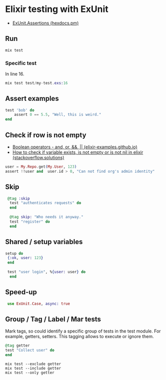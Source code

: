 # Elixir testing with ExUnit

* [ExUnit.Assertions (hexdocs.pm)](https://hexdocs.pm/ex_unit/ExUnit.Assertions.html)

## Run

```ex
mix test
```

### Specific test

In line 16.

```ex
mix test test/my-test.exs:16
```

## Assert examples

```ex
test 'bob' do
    assert 0 == 5.5, "Well, this is weird."
end
```

## Check if row is not empty

* [Boolean operators - and, or, &&, || (elixir-examples.github.io)](https://elixir-examples.github.io/examples/boolean-operators)
* [How to check if variable exists, is not empty or is not nil in elixir (stackoverflow.solutions)](https://stackoverflow.solutions/question/show_question_details/380)

```ex
user = My.Repo.get(My.User, 123)
assert !!user and  user.id > 0, "Can not find org's admin identity"
```

## Skip

```ex
 @tag :skip
  test "authenticates requests" do  
  end
  
  @tag skip: "Who needs it anyway."
  test "register" do  
  end
```

## Shared / setup variables

```ex
setup do
 {:ok, user: 123}
 end
 
 test "user login", %{user: user} do
  end
 ```
 
## Speed-up

```ex
 use ExUnit.Case, async: true
 ```
 
## Group / Tag / Label / Mar tests

Mark tags, so could identify a specific group of tests in the test module. 
For example, getters, setters.  This tagging allows to execute or ignore them.

```ex
@tag getter
test "Collect user" do
end
```
```shell
mix test --exclude getter
mix test --include getter
mix test --only getter
```
